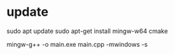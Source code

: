 # update
sudo apt update
sudo apt-get install mingw-w64 cmake

mingw-g++ -o main.exe main.cpp -mwindows -s